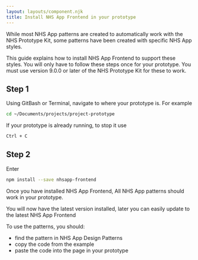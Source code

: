 ```yaml
---
layout: layouts/component.njk
title: Install NHS App Frontend in your prototype
---
```


While most NHS App patterns are created to automatically work with the NHS Prototype Kit, some patterns have been created with specific NHS App styles.

This guide explains how to install NHS App Frontend to support these styles. You will only have to follow these steps once for your prototype. You must use version 9.0.0 or later of the NHS Prototype Kit for these to work.

## Step 1

Using GitBash or Terminal, navigate to where your prototype is. For example

```sh
cd ~/Documents/projects/project-prototype
```

If your prototype is already running, to stop it use

```sh
Ctrl + C
```

## Step 2

Enter

```sh
npm install --save nhsapp-frontend
```

Once you have installed NHS App Frontend, All NHS App patterns should work in your prototype.

You will now have the latest version installed, later you can easily update to the latest NHS App Frontend

To use the patterns, you should:

- find the pattern in NHS App Design Patterns
- copy the code from the example
- paste the code into the page in your prototype
